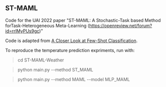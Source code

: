## ST-MAML

Code for the UAI 2022 paper "ST-MAML: A Stochastic-Task based Method forTask-Heterogeneous Meta-Learning (https://openreview.net/forum?id=rrlMyPUs9gc)"

Code is adapted from [A Closer Look at Few-Shot Classification](https://github.com/wyharveychen/CloserLookFewShot).


To reproduce the temperature prediction expriments, run with:

> cd ST-MAML-Weather

> python main.py --method ST_MAML

> python main.py --method MAML --model MLP_MAML


